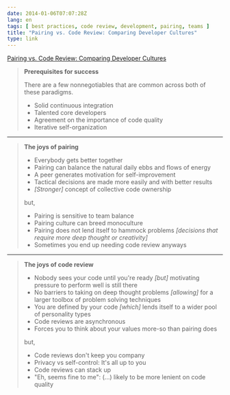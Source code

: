 ```yaml
---
date: 2014-01-06T07:07:28Z
lang: en
tags: [ best practices, code review, development, pairing, teams ]
title: "Pairing vs. Code Review: Comparing Developer Cultures"
type: link
---
```


[Pairing vs. Code Review: Comparing Developer
Cultures](http://phinze.github.io/2013/12/08/pairing-vs-code-review.html)

> **Prerequisites for success**
>
> There are a few nonnegotiables that are common across both of these
> paradigms.
>
> -    Solid continuous integration
> -   Talented core developers
> -   Agreement on the importance of code quality
> -   Iterative self-organization

---

> **The joys of pairing**
>
> -   Everybody gets better together
> -   Pairing can balance the natural daily ebbs and flows of energy
> -   A peer generates motivation for self-improvement
> -   Tactical decisions are made more easily and with better results
> -   *\[Stronger\]* concept of collective code ownership
>
> but,
>
> -   Pairing is sensitive to team balance
> -    Pairing culture can breed monoculture
> -    Pairing does not lend itself to hammock problems *\[decisions
>     that require more deep thought or creativity\]*
> -    Sometimes you end up needing code review anyways

---

> **The joys of code review**
>
> -   Nobody sees your code until you're ready *\[but\]* motivating
>     pressure to perform well is still there
> -   No barriers to taking on deep thought problems *\[allowing\]* for
>     a larger toolbox of problem solving techniques
> -   You are defined by your code *\[which\]* lends itself to a wider
>     pool of personality types
> -   Code reviews are asynchronous
> -   Forces you to think about your values more-so than pairing does
>
> but,
>
> -    Code reviews don't keep you company
> -    Privacy vs self-control: It's all up to you
> -    Code reviews can stack up
> -    "Eh, seems fine to me": (...) likely to be more lenient on code
>     quality

